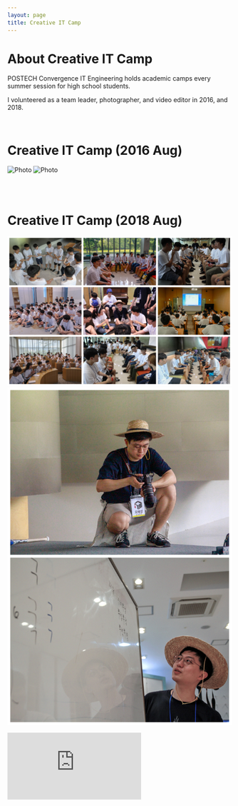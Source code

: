 ```yaml
---
layout: page
title: Creative IT Camp
---
```


# About Creative IT Camp
POSTECH Convergence IT Engineering holds academic camps every summer session for high school students.

I volunteered as a team leader, photographer, and video editor in 2016, and 2018.

<br/>


# Creative IT Camp (2016 Aug)

![Photo](/assets/img/chang2016-1.jpg)
![Photo](/assets/img/chang2016-2.jpg)

<br/><br/>


# Creative IT Camp (2018 Aug)

![Photo](/assets/img/chang2018-1.jpg)
![Photo](/assets/img/chang2018-2.jpg)
<div class="youtubeWrap">
    <iframe src="https://www.youtube.com/embed/4tVX321k-tg" title="YouTube video player" frameborder="0" allow="accelerometer; autoplay; clipboard-write; encrypted-media; gyroscope; picture-in-picture" allowfullscreen></iframe>
</div>
